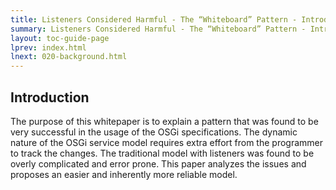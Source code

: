```yaml
---
title: Listeners Considered Harmful - The “Whiteboard” Pattern - Introduction
summary: Listeners Considered Harmful - The “Whiteboard” Pattern - Introduction
layout: toc-guide-page
lprev: index.html 
lnext: 020-background.html
---
```


## Introduction

The purpose of this whitepaper is to explain a pattern that was found to be very successful in the usage of the OSGi specifications. The dynamic nature of the OSGi service model requires extra effort from the programmer to track the changes. The traditional model with listeners was found to be overly complicated and error prone. This paper analyzes the issues and proposes an easier and inherently more reliable model.

